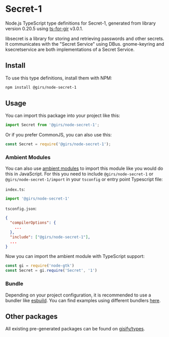 
# Secret-1

Node.js TypeScript type definitions for Secret-1, generated from library version 0.20.5 using [ts-for-gir](https://github.com/gjsify/ts-for-gir) v3.0.1.

libsecret is a library for storing and retrieving passwords and other secrets. It communicates with the "Secret Service" using DBus. gnome-keyring and ksecretservice are both implementations of a Secret Service.

## Install

To use this type definitions, install them with NPM:
```bash
npm install @girs/node-secret-1
```

## Usage

You can import this package into your project like this:
```ts
import Secret from '@girs/node-secret-1';
```

Or if you prefer CommonJS, you can also use this:
```ts
const Secret = require('@girs/node-secret-1');
```

### Ambient Modules

You can also use [ambient modules](https://github.com/gjsify/ts-for-gir/tree/main/packages/cli#ambient-modules) to import this module like you would do this in JavaScript.
For this you need to include `@girs/node-secret-1` or `@girs/node-secret-1/import` in your `tsconfig` or entry point Typescript file:

`index.ts`:
```ts
import '@girs/node-secret-1'
```

`tsconfig.json`:
```json
{
  "compilerOptions": {
    ...
  },
  "include": ["@girs/node-secret-1"],
  ...
}
```

Now you can import the ambient module with TypeScript support: 

```ts
const gi = require('node-gtk')
const Secret = gi.require('Secret', '1')
```


### Bundle

Depending on your project configuration, it is recommended to use a bundler like [esbuild](https://esbuild.github.io/). You can find examples using different bundlers [here](https://github.com/gjsify/ts-for-gir/tree/main/examples).

## Other packages

All existing pre-generated packages can be found on [gjsify/types](https://github.com/gjsify/types).

